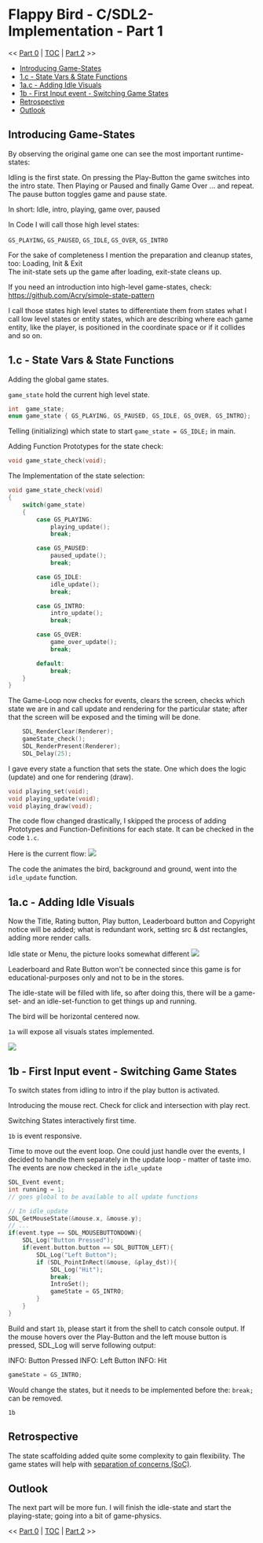 # Flappy Bird - C/SDL2-Implementation - Part 1

<< [Part 0](FlappyBird_0.md) | [TOC](TOC.md) | [Part 2](FlappyBird_2.md) >><br>

- [Introducing Game-States](#introducing-game-states)
- [1.c - State Vars & State Functions](#1c---state-vars---state-functions)
- [1a.c - Adding Idle Visuals](#1ac---adding-idle-visuals)
- [1b - First Input event - Switching Game States](#1b---first-input-event---switching-game-states)
- [Retrospective](#retrospective)
- [Outlook](#outlook)

## Introducing Game-States

By observing the original game one can see the most important runtime-states:

Idling is the first state. On pressing the Play-Button the game switches into the intro state. Then Playing or Paused and finally Game Over ... and repeat. The pause button toggles game and pause state.

In short:
Idle, intro, playing, game over, paused

In Code I will call those high level states:

`GS_PLAYING`, `GS_PAUSED`, `GS_IDLE`, `GS_OVER`, `GS_INTRO`

For the sake of completeness I mention the preparation and cleanup states, too:
Loading, Init & Exit<br>
The init-state sets up the game after loading, exit-state cleans up.

If you need an introduction into high-level game-states, check:<br>
<https://github.com/Acry/simple-state-pattern>

I call those states high level states to differentiate them from states what I call low level states or entity states, which are describing where each game entity, like the player, is positioned in the coordinate space or if it collides and so on.

## 1.c - State Vars & State Functions

Adding the global game states.

`game_state` hold the current high level state.

```c
int  game_state;
enum game_state { GS_PLAYING, GS_PAUSED, GS_IDLE, GS_OVER, GS_INTRO};
```

Telling (initializing) which state to start `game_state = GS_IDLE;` in main.<br>

Adding Function Prototypes for the state check:

```c
void game_state_check(void);
```

The Implementation of the state selection:

```c
void game_state_check(void)
{
	switch(game_state)
	{
		case GS_PLAYING:
			playing_update();
			break;

		case GS_PAUSED:
			paused_update();
			break;

		case GS_IDLE:
			idle_update();
			break;

		case GS_INTRO:
			intro_update();
			break;

		case GS_OVER:
			game_over_update();
			break;

		default:
			break;
	}
}
```

The Game-Loop now checks for events, clears the screen, checks which state we are in and call update and rendering for the particular state; after that the screen will be exposed and the timing will be done.

```c
	SDL_RenderClear(Renderer);
	gameState_check();
	SDL_RenderPresent(Renderer);
	SDL_Delay(25);
```

I gave every state a function that sets the state. One which does the logic (update) and one for rendering (draw).

```c
void playing_set(void);
void playing_update(void);
void playing_draw(void);
```

The code flow changed drastically, I skipped the process of adding Prototypes and Function-Definitions for each state. It can be checked in the code `1.c`.

Here is the current flow:
![](Images/Flow2.png)

The code the animates the bird, background and ground, went into the `idle_update` function.

## 1a.c - Adding Idle Visuals

Now the Title, Rating button, Play button, Leaderboard button and Copyright notice will be added; what is redundant work, setting src & dst rectangles, adding more render calls.

Idle state or Menu, the picture looks somewhat different
![](Images/FlappyBird6.png)

Leaderboard and Rate Button won't be connected since this game is for educational-purposes only and not to be in the stores.

The idle-state will be filled with life, so after doing this, there will be a game-set- and an idle-set-function to get things up and running.

The bird will be horizontal centered now.

`1a` will expose all visuals states implemented.

![](Images/FlappyPromo.png)

## 1b - First Input event - Switching Game States

To switch states from idling to intro if the play button is activated.

Introducing the mouse rect.
Check for click and intersection with play rect.

Switching States interactively first time.

`1b` is event responsive.

Time to move out the event loop.
One could just handle over the events, I decided to handle them separately in the update loop - matter of taste imo. The events are now checked in the `idle_update`

```c
SDL_Event event;
int running = 1;
// goes global to be available to all update functions
```

```c
// In idle_update
SDL_GetMouseState(&mouse.x, &mouse.y);
// ...
if(event.type == SDL_MOUSEBUTTONDOWN){
	SDL_Log("Button Pressed");
	if(event.button.button == SDL_BUTTON_LEFT){
		SDL_Log("Left Button");
		if (SDL_PointInRect(&mouse, &play_dst)){
			SDL_Log("Hit");
			break;
			IntroSet();
			gameState = GS_INTRO;
		}
	}
}
```

Build and start `1b`, please start it from the shell to catch console output.
If the mouse hovers over the Play-Button and the left mouse button is pressed, SDL_Log will serve following output:

INFO: Button Pressed
INFO: Left Button
INFO: Hit

```c
gameState = GS_INTRO;
```

Would change the states, but it needs to be implemented before the: `break;` can be removed.

`1b`

## Retrospective

The state scaffolding added quite some complexity to gain flexibility. The game states will help with [separation of concerns (SoC)](https://en.wikipedia.org/wiki/Separation_of_concerns).

## Outlook

The next part will be more fun. I will finish the idle-state and start the playing-state; going into a bit of game-physics.

<< [Part 0](FlappyBird_0.md) | [TOC](TOC.md) | [Part 2](FlappyBird_2.md) >><br>
